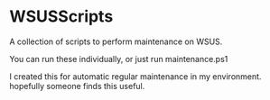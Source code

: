 # WSUSScripts
A collection of scripts to perform maintenance on WSUS.

You can run these individually, or just run maintenance.ps1

I created this for automatic regular maintenance in my environment.  hopefully someone finds this useful.
